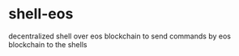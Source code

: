 # shell-eos
decentralized shell over eos blockchain to send commands by eos blockchain to the shells
